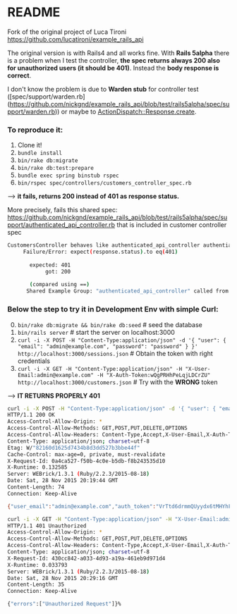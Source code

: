 # README

Fork of the original project of Luca Tironi https://github.com/lucatironi/example_rails_api

The original version is with Rails4 and all works fine.
With **Rails 5alpha** there is a problem when I test the controller, **the spec returns always 200 also for unauthorized users (it should be 401)**. Instead the **body response is correct**.

I don't know the problem is due to **Warden stub** for controller test ([spec/support/warden.rb] (https://github.com/nickgnd/example_rails_api/blob/test/rails5alpha/spec/support/warden.rb)) or maybe to [ActionDispatch::Response.create](https://github.com/rails/rails/blob/5217db2a7acb80b18475709018088535bdec6d30/actionpack/lib/action_dispatch/http/response.rb#L133).

### To reproduce it:
1. Clone it!
2. ```bundle install```
3. ```bin/rake db:migrate```
4. ```bin/rake db:test:prepare```
5. ```bundle exec spring binstub rspec```
6. ```bin/rspec spec/controllers/customers_controller_spec.rb```

--> **it fails, returns 200 instead of 401 as response status.**

	
More precisely, fails this shared spec: https://github.com/nickgnd/example_rails_api/blob/test/rails5alpha/spec/support/authenticated_api_controller.rb that is included in customer controller spec

```bash
CustomersController behaves like authenticated_api_controller authentiation returns unauthorized request without email and token
     Failure/Error: expect(response.status).to eq(401)
       
       expected: 401
            got: 200
       
       (compared using ==)
      Shared Example Group: "authenticated_api_controller" called from ./spec/controllers/customers_controller_spec.rb:14

```


### Below the step to try it in Development Env with simple **Curl**:
0. ```bin/rake db:migrate && bin/rake db:seed```   # seed the database
1. ```bin/rails server```                          # start the server on localhost:3000
2. ```curl -i -X POST -H "Content-Type:application/json" -d '{ "user": { "email": "admin@example.com", "password": "password" } }' http://localhost:3000/sessions.json```             # Obtain the token with right credentials
3. ```curl -i -X GET -H "Content-Type:application/json" -H "X-User-Email:admin@example.com" -H "X-Auth-Token:wQgPRHhPeLqjLDCrZU" http://localhost:3000/customers.json```            # Try with the **WRONG** token

--> **IT RETURNS PROPERLY 401**

```bash
curl -i -X POST -H "Content-Type:application/json" -d '{ "user": { "email": "admin@example.com", "password": "password" } }' http://localhost:3000/sessions.json     
HTTP/1.1 200 OK 
Access-Control-Allow-Origin: *
Access-Control-Allow-Methods: GET,POST,PUT,DELETE,OPTIONS
Access-Control-Allow-Headers: Content-Type,Accept,X-User-Email,X-Auth-Token
Content-Type: application/json; charset=utf-8
Etag: W/"82160d1625d7434b8d3dd527b3bbe44f"
Cache-Control: max-age=0, private, must-revalidate
X-Request-Id: 0a4ca527-f50b-4c0e-b5db-f8b243535d10
X-Runtime: 0.132585
Server: WEBrick/1.3.1 (Ruby/2.2.3/2015-08-18)
Date: Sat, 28 Nov 2015 20:19:44 GMT
Content-Length: 74
Connection: Keep-Alive

{"user_email":"admin@example.com","auth_token":"VrTtd6drmmQUyydx6tMHYhFD"}%  
```
```bash
curl -i -X GET -H "Content-Type:application/json" -H "X-User-Email:admin@example.com" -H "X-Auth-Token:wQgPRHhPeLqjLDCrZU" http://localhost:3000/customers.json 
HTTP/1.1 401 Unauthorized 
Access-Control-Allow-Origin: *
Access-Control-Allow-Methods: GET,POST,PUT,DELETE,OPTIONS
Access-Control-Allow-Headers: Content-Type,Accept,X-User-Email,X-Auth-Token
Content-Type: application/json; charset=utf-8
X-Request-Id: 430cc842-a033-4d93-a19a-461eb9d971d4
X-Runtime: 0.033793
Server: WEBrick/1.3.1 (Ruby/2.2.3/2015-08-18)
Date: Sat, 28 Nov 2015 20:29:16 GMT
Content-Length: 35
Connection: Keep-Alive

{"errors":["Unauthorized Request"]}%  
```
